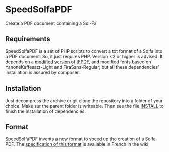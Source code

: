 # SpeedSolfaPDF
Create a PDF document containing a Sol-Fa

## Requirements
SpeedSolfaPDF is a set of PHP scripts to convert a txt format of a Solfa into a PDF document. So, it just requires PHP. Version 7.2 or higher is advised. It depends on a [modified version](https://github.com/DotMG/tFPDF) of [tFPDF](https://github.com/setasign/tFPDF), and modified fonts based on YanoneKaffesatz-Light and FiraSans-Regular; but all these dependencies' installation is assured by composer.

## Installation
Just decompress the archive or git clone the repository into a folder of your choice. Make sur the parent folder is writeable. Then see the file [INSTALL](https://github.com/DotMG/SpeedSolfaPDF/wiki/Installation) to finish the installation of dependencies.

## Format
SpeedSolfaPDF invents a new format to speed up the creation of a Solfa PDF. The [specification of this format](https://github.com/DotMG/SpeedSolfaPDF/wiki/Le-format) is available in French in the wiki.

